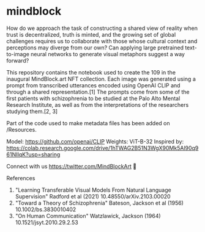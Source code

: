 # mindblock

How do we approach the task of constructing a shared view of reality when trust is decentralized, truth is minted, and the growing set of global challenges requires us to collaborate with those whose cultural context and perceptions may diverge from our own? Can applying large pretrained text-to-image neural networks to generate visual metaphors suggest a way forward?

This repository contains the notebook used to create the 109 in the inaugural MindBlock.art NFT collection. Each image was generated using a prompt from transcribed utterances encoded using OpenAI CLIP and through a shared representation.[1] The prompts come from some of the first patients with schizophrenia to be studied at the Palo Alto Mental Research Institute, as well as from the interpretations of the researchers studying them.[2, 3] 

Part of the code used to make metadata files has been added on /Resources.


Model: https://github.com/openai/CLIP
Weights: ViT-B-32
Inspired by: https://colab.research.google.com/drive/1hTWAG2B51N3WgX90Mk5Al90q961NIIqK?usp=sharing

Connect with us https://twitter.com/MindBlockArt 🧠


References
1. "Learning Transferable Visual Models From Natural Language Supervision" Radford et al (2021) 10.48550/arXiv.2103.00020
2. "Toward a Theory of Schizophrenia" Bateson, Jackson et al (1956)  10.1002/bs.3830010402
3. "On Human Communication" Watzlawick, Jackson (1964) 10.1521/jsyt.2010.29.2.53